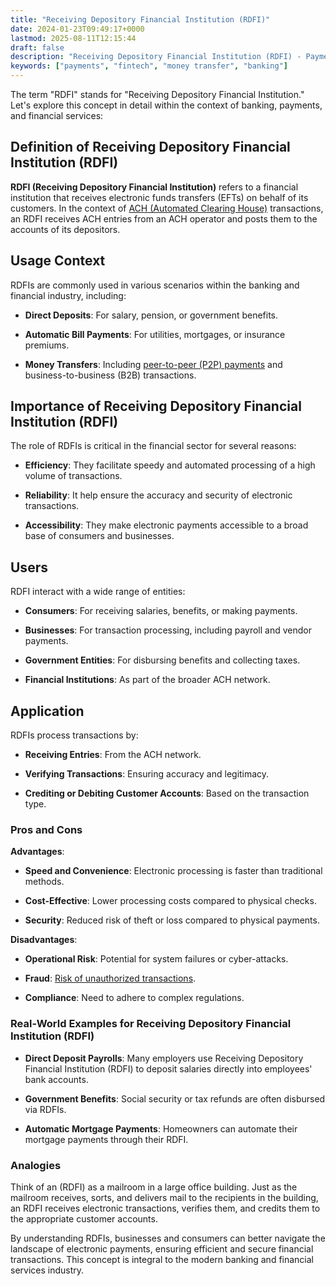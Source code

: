 ```yaml
---
title: "Receiving Depository Financial Institution (RDFI)"
date: 2024-01-23T09:49:17+0000
lastmod: 2025-08-11T12:15:44
draft: false
description: "Receiving Depository Financial Institution (RDFI) - Payment industry knowledge and insights"
keywords: ["payments", "fintech", "money transfer", "banking"]
---
```


The term "RDFI" stands for "Receiving Depository Financial Institution." Let's explore this concept in detail within the context of banking, payments, and financial services:

## Definition of Receiving Depository Financial Institution (RDFI)

**RDFI (Receiving Depository Financial Institution)** refers to a financial institution that receives electronic funds transfers (EFTs) on behalf of its customers. In the context of [ACH (Automated Clearing House)](https://faisalkhanllc.xyz/resources/payments-wiki/a/automated-clearing-house-ach/) transactions, an RDFI receives ACH entries from an ACH operator and posts them to the accounts of its depositors.

## Usage Context

RDFIs are commonly used in various scenarios within the banking and financial industry, including:

- **Direct Deposits**: For salary, pension, or government benefits.

- **Automatic Bill Payments**: For utilities, mortgages, or insurance premiums.

- **Money Transfers**: Including [peer-to-peer (P2P) payments](https://faisalkhanllc.xyz/resources/payments-wiki/p/peer-to-peer-p2p/) and business-to-business (B2B) transactions.

## Importance of Receiving Depository Financial Institution (RDFI)

The role of RDFIs is critical in the financial sector for several reasons:

- **Efficiency**: They facilitate speedy and automated processing of a high volume of transactions.

- **Reliability**: It help ensure the accuracy and security of electronic transactions.

- **Accessibility**: They make electronic payments accessible to a broad base of consumers and businesses.

## Users

RDFI interact with a wide range of entities:

- **Consumers**: For receiving salaries, benefits, or making payments.

- **Businesses**: For transaction processing, including payroll and vendor payments.

- **Government Entities**: For disbursing benefits and collecting taxes.

- **Financial Institutions**: As part of the broader ACH network.

## Application

RDFIs process transactions by:

- **Receiving Entries**: From the ACH network.

- **Verifying Transactions**: Ensuring accuracy and legitimacy.

- **Crediting or Debiting Customer Accounts**: Based on the transaction type.

### Pros and Cons

**Advantages**:

- **Speed and Convenience**: Electronic processing is faster than traditional methods.

- **Cost-Effective**: Lower processing costs compared to physical checks.

- **Security**: Reduced risk of theft or loss compared to physical payments.

**Disadvantages**:

- **Operational Risk**: Potential for system failures or cyber-attacks.

- **Fraud**: [Risk of unauthorized transactions](https://faisalkhanllc.xyz/resources/payments-wiki/f/fraud/).

- **Compliance**: Need to adhere to complex regulations.

### Real-World Examples for Receiving Depository Financial Institution (RDFI)

- **Direct Deposit Payrolls**: Many employers use Receiving Depository Financial Institution (RDFI) to deposit salaries directly into employees' bank accounts.

- **Government Benefits**: Social security or tax refunds are often disbursed via RDFIs.

- **Automatic Mortgage Payments**: Homeowners can automate their mortgage payments through their RDFI.

### Analogies

Think of an (RDFI) as a mailroom in a large office building. Just as the mailroom receives, sorts, and delivers mail to the recipients in the building, an RDFI receives electronic transactions, verifies them, and credits them to the appropriate customer accounts.

By understanding RDFIs, businesses and consumers can better navigate the landscape of electronic payments, ensuring efficient and secure financial transactions. This concept is integral to the modern banking and financial services industry.
